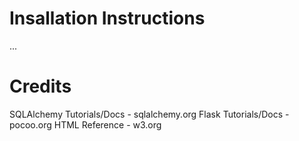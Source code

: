 # Insallation Instructions

...

# Credits

SQLAlchemy 	Tutorials/Docs 	- sqlalchemy.org
Flask 		Tutorials/Docs 	- pocoo.org
HTML 		Reference 	- w3.org

